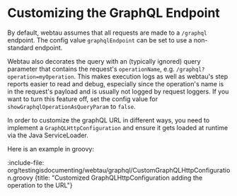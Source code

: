 # Customizing the GraphQL Endpoint

By default, webtau assumes that all requests are made to a `/graphql` endpoint. The config value `graphqlEndpoint` can be set to use a non-standard endpoint.

Webtau also decorates the query with an (typically ignored) query parameter that contains the request's `operationName`, e.g. `/graphql?operation=myOperation`. This makes execution logs as well as webtau's step reports easier to read and debug, especially since the operation's name is in the request's payload and is usually not logged by request loggers.
If you want to turn this feature off, set the config value for `showGraphqlOperationAsQueryParam` to `false`.

In order to customize the graphQL URL in different ways, you need to implement a `GraphQLHttpConfiguration` and ensure it gets loaded at runtime via the Java ServiceLoader.

Here is an example in groovy:

:include-file: org/testingisdocumenting/webtau/graphql/CustomGraphQLHttpConfiguration.groovy {title: "Customized GraphQLHttpConfiguration adding the operation to the URL"} 
